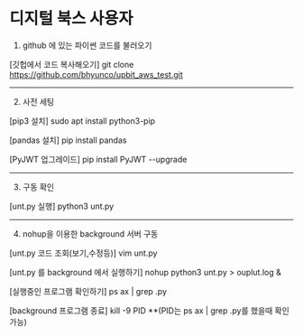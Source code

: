 # 디지털 북스 사용자

1) github 에 있는 파이썬 코드를 불러오기


[깃헙에서 코드 복사해오기]
git clone https://github.com/bhyunco/upbit_aws_test.git


---------------------------------------------------------
2) 사전 세팅


[pip3 설치]
sudo apt install python3-pip

[pandas 설치]
pip install pandas

[PyJWT 업그레이드]
pip install PyJWT --upgrade


---------------------------------------------------------
3) 구동 확인


[unt.py 실행]
python3 unt.py


---------------------------------------------------------
4) nohup을 이용한 background 서버 구동


[unt.py 코드 조회(보기,수정등)]
vim unt.py

[unt.py 를 background 에서 실행하기]
nohup python3 unt.py > ouplut.log &

[실행중인 프로그램 확인하기]
ps ax | grep .py

[background 프로그램 종료]
kill -9 PID
**(PID는 ps ax | grep .py를 했을때 확인 가능)
